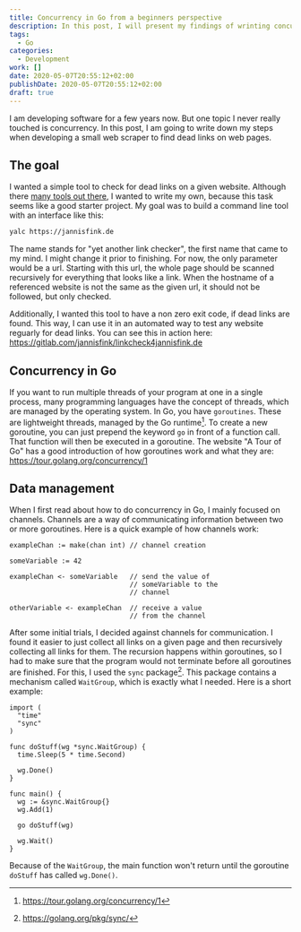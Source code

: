 ```yaml
---
title: Concurrency in Go from a beginners perspective
description: In this post, I will present my findings of wrinting concurrent code using Go
tags: 
  - Go
categories:
  - Development
work: []
date: 2020-05-07T20:55:12+02:00
publishDate: 2020-05-07T20:55:12+02:00
draft: true
---
```


I am developing software for a few years now. But one topic I never really touched is concurrency.
In this post, I am going to write down my steps when developing a small web scraper to find dead links
on web pages.

## The goal

I wanted a simple tool to check for dead links on a given website. Although there 
[many tools out there](https://duckduckgo.com/?q=dead+link+checker), I wanted to write my own, because this
task seems like a good starter project. My goal was to build a command line tool with an interface like this:

```bash
yalc https://jannisfink.de
```

The name stands for "yet another link checker", the first name that came to my mind. I might change it
prior to finishing. For now, the only parameter would be a url. Starting with this url, the whole page
should be scanned recursively for everything that looks like a link. When the hostname of a referenced
website is not the same as the given url, it should not be followed, but only checked.

Additionally, I wanted this tool to have a non zero exit code, if dead links are found. This way, I can use
it in an automated way to test any website reguarly for dead links. You can see this in action here:
https://gitlab.com/jannisfink/linkcheck4jannisfink.de

## Concurrency in Go

If you want to run multiple threads of your program at one in a single process, many programming languages
have the concept of threads, which are managed by the operating system. In Go, you have `goroutines`. These
are lightweight threads, managed by the Go runtime[^1]. To create a new
goroutine, you can just prepend the keyword `go` in front of a function call. That function will then be executed
in a goroutine. The website "A Tour of Go" has a good introduction of how goroutines work and what 
they are: https://tour.golang.org/concurrency/1

## Data management

When I first read about how to do concurrency in Go, I mainly focused on channels. Channels are a way of 
communicating information between two or more goroutines. Here is a quick example of how channels work:

```golang
exampleChan := make(chan int) // channel creation

someVariable := 42

exampleChan <- someVariable   // send the value of 
                              // someVariable to the 
                              // channel

otherVariable <- exampleChan  // receive a value 
                              // from the channel
```

After some initial trials, I decided against channels for communication. I found it easier to just collect
all links on a given page and then recursively collecting all links for them. The recursion happens within 
goroutines, so I had to make sure that the program would not terminate before all goroutines are finished. 
For this, I used the `sync` package[^2]. This package contains a mechanism called `WaitGroup`, which is 
exactly what I needed. Here is a short example:

```golang
import (
  "time"
  "sync"
)

func doStuff(wg *sync.WaitGroup) {
  time.Sleep(5 * time.Second)

  wg.Done()
}

func main() {
  wg := &sync.WaitGroup{}
  wg.Add(1)

  go doStuff(wg)

  wg.Wait()
}
```

Because of the `WaitGroup`, the main function won't return until the goroutine `doStuff` has called `wg.Done()`.

[^1]: https://tour.golang.org/concurrency/1
[^2]: https://golang.org/pkg/sync/